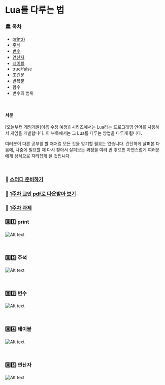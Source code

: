 # Lua를 다루는 법

### 🏛 목차
* [print()](#0%EF%B8%8F⃣1%EF%B8%8F⃣-print)
* [주석](#0%EF%B8%8F⃣2%EF%B8%8F⃣-주석)
* [변수](#0%EF%B8%8F⃣3%EF%B8%8F⃣-변수)
* [연산자](#0%EF%B8%8F⃣4%EF%B8%8F⃣-테이블)
* [테이블](#0%EF%B8%8F⃣5%EF%B8%8F⃣-연산자)
* true/false
* 조건문
* 반복문
* 함수
* 변수의 범위

<br>

#### 서문

[오늘부터 게임개발(이름 수정 예정)] 시리즈에서는 Lua라는 프로그래밍 언어를 사용해서 게임을 개발합니다. 이 부록에서는 그 Lua를 다루는 방법을 다루게 됩니다.

여러분이 다른 공부를 할 때처럼 모든 것을 암기할 필요는 없습니다. 간단하게 살펴본 다음에, 나중에 필요할 때 다시 찾아서 살펴보는 과정을 여러 번 겪으면 자연스럽게 여러분에게 상식으로 자리잡게 될 것입니다.

<br>


### 🔗 [스터디 준비하기](lua_basic02.md#-스터디-준비하기)
### 🔗 [1주차 교안 pdf로 다운받아 보기](../image/lua_basic/lua다루는법.pdf)
### 🔗 [1주차 과제](lua_basic02.md#1주차-과제)

### 0️⃣1️⃣ print

![Alt text](../image/lua_basic/01.PNG)

<br>

### 0️⃣2️⃣ 주석

![Alt text](../image/lua_basic/02.PNG)

<br>

### 0️⃣3️⃣ 변수

![Alt text](../image/lua_basic/03.PNG)

<br>

### 0️⃣4️⃣ 테이블

![Alt text](../image/lua_basic/04.PNG)

<br>

### 0️⃣5️⃣ 연산자

![Alt text](../image/lua_basic/05.PNG)

<br>